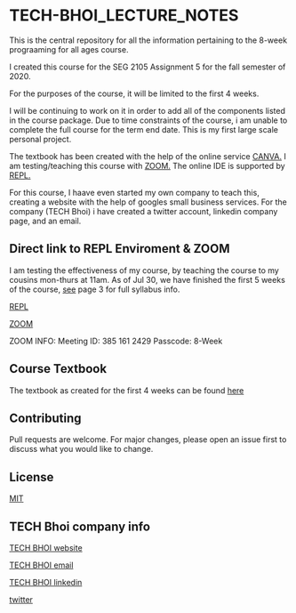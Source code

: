 # TECH-BHOI_LECTURE_NOTES
This is the central repository for all the information pertaining to the 8-week prograaming for all ages course.

I created this course for the SEG 2105 Assignment 5 for the fall semester of 2020.

For the purposes of the course, it will be limited to the first 4 weeks.

I will be continuing to work on it in order to add all of the components listed in the course package. Due to time constraints of the course, i am unable to complete the full course for the term end date. This is my first large scale personal project.

The textbook has been created with the help of the online service [CANVA.](https://www.canva.com)
I am testing/teaching this course with [ZOOM.](https://www.zoominfo.com)
The online IDE is supported by [REPL.](https://repl.it/~)

For this course, I haave even started my own company to teach this, creating a website with the help of googles small business services.
For the company (TECH Bhoi) i have created a twitter account, linkedin company page, and an email.
## Direct link to REPL Enviroment & ZOOM
I am testing the effectiveness of my course, by teaching the course to my cousins mon-thurs at 11am.
As of Jul 30, we have finished the first 5 weeks of the course, [see]() page 3 for full syllabus info.

[REPL](https://repl.it/join/duppvtxj-techbhoi)

[ZOOM](https://us04web.zoom.us/j/3851612429?pwd=ZEJsRDZKQUxZbHZkTlp5NjE5VXlTZz09)

ZOOM INFO:
Meeting ID: 385 161 2429
Passcode: 8-Week

## Course Textbook
The textbook as created for the first 4 weeks can be found [here](https://drive.google.com/drive/u/0/my-drive)

## Contributing
Pull requests are welcome. For major changes, please open an issue first to discuss what you would like to change.

## License
[MIT](https://github.com/ShaanBhoi/TECH-BHOI_LECTURE_NOTES/blob/master/LICENSE)

## TECH Bhoi company info
[TECH BHOI website](https://tech-bhoi.business.site)

[TECH BHOI email](techbhoi@gmail.com)

[TECH BHOI linkedin](https://www.linkedin.com/company/tech-bhoi)

[twitter](https://twitter.com/TechBhoi)


